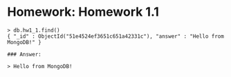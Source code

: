 # Homework: Homework 1.1

````
> db.hw1_1.find()
{ "_id" : ObjectId("51e4524ef3651c651a42331c"), "answer" : "Hello from MongoDB!" }

### Answer:

> Hello from MongoDB!

````
